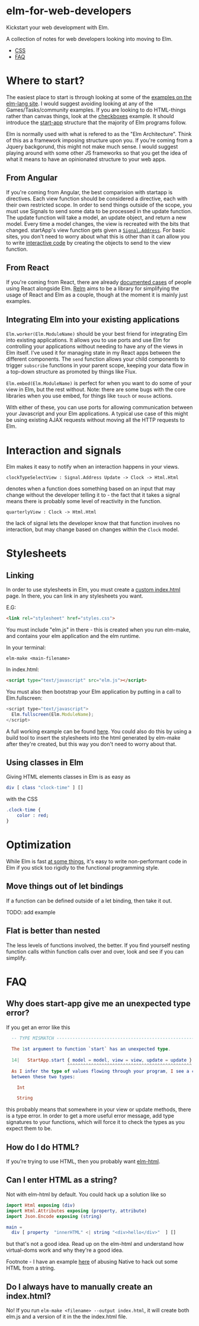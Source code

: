 # elm-for-web-developers

Kickstart your web development with Elm. 

A collection of notes for web developers looking into moving to Elm.

* [CSS](#stylesheets)
* [FAQ](#faq)

# Where to start?

The easiest place to start is through looking at some of the [examples on the elm-lang site](http://elm-lang.org/examples). I would suggest avoiding looking at any of the Games/Tasks/community examples. If you are looking to do HTML-things rather than canvas things, look at the [checkboxes](http://elm-lang.org/examples/checkboxes) example. It should introduce the [start-app](https://github.com/evancz/elm-architecture-tutorial/) structure that the majority of Elm programs follow. 

Elm is normally used with what is refered to as the "Elm Architecture". Think of this as a framework imposing structure upon you. If you're coming from a Jquery backgorund, this might not make much sense. I would suggest playing around with some other JS frameworks so that you get the idea of what it means to have an opinionated structure to your web apps.

## From Angular

If you're coming from Angular, the best comparision with startapp is directives. Each view function should be considered a directive, each with their own restricted scope. In order to send things outside of the scope, you must use Signals to send some data to be processed in the update function. The update function will take a model, an update object, and return a new model. Every time a model changes, the view is recreated with the bits that changed. startApp's view function gets given a [`Signal.Address`](http://package.elm-lang.org/packages/elm-lang/core/2.1.0/Signal#Mailbox). For basic sites, you don't need to worry about what this is other than it can allow you to write [interactive code](https://github.com/evancz/elm-todomvc/blob/master/Todo.elm#L202) by creating the objects to send to the view function.

## From React

If you're coming from React, there are already [documented cases](http://noredinktech.tumblr.com/post/126978281075/walkthrough-introducing-elm-to-a-js-web-app) of people using React alongside Elm. [Relm](https://github.com/eeue56/relm) aims to be a library for simplifying the usage of React and Elm as a couple, though at the moment it is mainly just examples.


## Integrating Elm into your existing applications

`Elm.worker(Elm.ModuleName)` should be your best friend for integrating Elm into existing applications. It allows you to use ports and use Elm for controlling your applications without needing to have any of the views in Elm itself. I've used it for managing state in my React apps between the different components. The `send` function allows your child components to trigger `subscribe` functions in your parent scope, keeping your data flow in a top-down structure as promoted by things like Flux.

`Elm.embed(Elm.ModuleName)` is perfect for when you want to do some of your view in Elm, but the rest without. Note: there are some bugs with the core libraries when you use embed, for things like `touch` or `mouse` actions. 

With either of these, you can use ports for allowing communication between your Javascript and your Elm applications. A typical use case of this might be using existing AJAX requests without moving all the HTTP requests to Elm.

# Interaction and signals

Elm makes it easy to notify when an interaction happens in your views.

```
clockTypeSelectView : Signal.Address Update -> Clock -> Html.Html
```

denotes when a function does something based on an input that may change without the developer telling it to - the fact that it takes a signal means there is probably some level of reactivity in the function. 

```
quarterlyView : Clock -> Html.Html
```

the lack of signal lets the developer know that that function involves no interaction, but may change based on changes within the `Clock` model.

# Stylesheets

## Linking

In order to use stylesheets in Elm, you must create a [custom index.html](https://github.com/eeue56/broken-clock/blob/master/index.html) page. In there, you can link in any stylesheets you want. 

E.G:
```html
<link rel="stylesheet" href="styles.css">
```

You must include "elm.js" in there - this is created when you run elm-make, and contains your elm application and the elm runtime. 

In your terminal:
```
elm-make <main-filename>
```

In index.html: 

```html
<script type="text/javascript" src="elm.js"></script>
```

You must also then bootstrap your Elm application by putting in a call to Elm.fullscreen:

```javascript
<script type="text/javascript">
  Elm.fullscreen(Elm.ModuleName);
</script>
```

A full working example can be found [here](https://github.com/eeue56/broken-clock/blob/master/index.html). You could also do this by using a build tool to insert the stylesheets into the html generated by elm-make after they're created, but this way you don't need to worry about that. 

## Using classes in Elm

Giving HTML elements classes in Elm is as easy as

```elm
div [ class "clock-time" ] []
```

with the CSS

```elm
.clock-time {
    color : red;
}

```

# Optimization

While Elm is fast [at some things](http://elm-lang.org/blog/blazing-fast-html), it's easy to write non-performant code in Elm if you stick too rigidly to the functional programming style.

## Move things out of let bindings

If a function can be defined outside of a let binding, then take it out. 

TODO: add example

## Flat is better than nested

The less levels of functions involved, the better. If you find yourself nesting function calls within function calls over and over, look and see if you can simplify.

# FAQ

## Why does start-app give me an unexpected type error?

If you get an error like this 
```elm
  -- TYPE MISMATCH ----------------------------------------------------- index.elm
  
  The 1st argument to function `start` has an unexpected type.
  
  14|   StartApp.start { model = model, view = view, update = update }
                       ^^^^^^^^^^^^^^^^^^^^^^^^^^^^^^^^^^^^^^^^^^^^^^^
  As I infer the type of values flowing through your program, I see a conflict
  between these two types:

    Int

    String

```

this probably means that somewhere in your view or update methods, there is a type error. In order to get a more useful error message, add type signatures to your functions, which will force it to check the types as you expect them to be.


## How do I do HTML?

If you're trying to use HTML, then you probably want [elm-html](http://package.elm-lang.org/packages/evancz/elm-html/4.0.1).

## Can I enter HTML as a string?

Not with elm-html by default. You could hack up a solution like so

```elm
import Html exposing (div)
import Html.Attributes exposing (property, attribute)
import Json.Encode exposing (string)

main = 
  div [ property  "innerHTML" <| string "<div>hello</div>"  ] []
```

but that's not a good idea. Read up on the elm-html and understand how virtual-doms work and why they're a good idea. 

Footnote - I have an example [here](https://github.com/eeue56/relm/tree/master/proposal/basic-html) of abusing Native to hack out some HTML from a string.


## Do I always have to manually create an index.html?

No! If you run `elm-make <filename> --output index.html`, it will create both elm.js and a version of it in the the index.html file.
